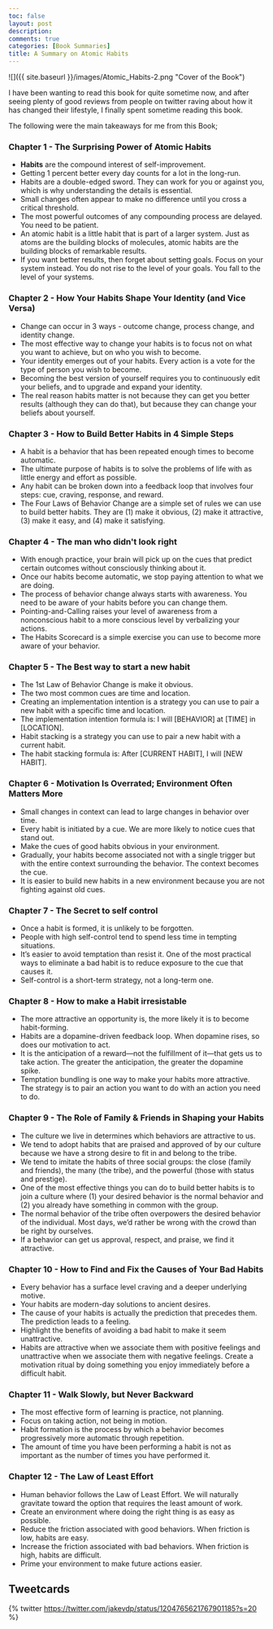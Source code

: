 ```yaml
---
toc: false
layout: post
description:
comments: true
categories: [Book Summaries]
title: A Summary on Atomic Habits
---
```


<!---
-- # CHAPTERS
-->

![]({{ site.baseurl }}/images/Atomic_Habits-2.png "Cover of the Book")


I have been wanting to read this book for quite sometime now, and after seeing plenty of good reviews from people on twitter raving about how it has changed their lifestyle, I finally spent sometime reading this book. 

The following were the main takeaways for me from this Book;

### Chapter 1 - The Surprising Power of Atomic Habits

  - **Habits** are the compound interest of self-improvement. 
  - Getting 1 percent better every day counts for a lot in the long-run.
  - Habits are a double-edged sword. They can work for you or against you, which is why understanding the details is essential. 
  - Small changes often appear to make no difference until you cross a critical threshold. 
  - The most powerful outcomes of any compounding process are delayed. You need to be patient.
  - An atomic habit is a little habit that is part of a larger system. Just as atoms are the building blocks of molecules, atomic habits are the building blocks of remarkable results.
  - If you want better results, then forget about setting goals. Focus on your system instead. You do not rise to the level of your goals. You fall to the level of your systems.


### Chapter 2 - How Your Habits Shape Your Identity (and Vice Versa)

  - Change can occur in 3 ways - outcome change, process change, and identity change. 
  - The most effective way to change your habits is to focus not on what you want to achieve, but on who you wish to become.
  - Your identity emerges out of your habits. Every action is a vote for the type of person you wish to become.
  - Becoming the best version of yourself requires you to continuously edit your beliefs, and to upgrade and expand your identity.
  - The real reason habits matter is not because they can get you better results (although they can do that), but because they can change your beliefs about yourself.
  
### Chapter 3 - How to Build Better Habits in 4 Simple Steps

  - A habit is a behavior that has been repeated enough times to become automatic. 
  - The ultimate purpose of habits is to solve the problems of life with as little energy and effort as possible.
  - Any habit can be broken down into a feedback loop that involves four steps: cue, craving, response, and reward.
  - The Four Laws of Behavior Change are a simple set of rules we can use to build better habits. They are (1) make it obvious, (2) make it attractive, (3) make it easy, and (4) make it satisfying.

### Chapter 4 - The man who didn't look right

  - With enough practice, your brain will pick up on the cues that predict certain outcomes without consciously thinking about it.
  - Once our habits become automatic, we stop paying attention to what we are doing.
  - The process of behavior change always starts with awareness. You need to be aware of your habits before you can change them.
  - Pointing-and-Calling raises your level of awareness from a nonconscious habit to a more conscious level by verbalizing your actions.
  - The Habits Scorecard is a simple exercise you can use to become more aware of your behavior.
  
### Chapter 5 - The Best way to start a new habit

  - The 1st Law of Behavior Change is make it obvious.
  - The two most common cues are time and location.
  - Creating an implementation intention is a strategy you can use to pair a new habit with a specific time and location.
  - The implementation intention formula is: I will [BEHAVIOR] at [TIME] in [LOCATION].
  - Habit stacking is a strategy you can use to pair a new habit with a current habit.
  - The habit stacking formula is: After [CURRENT HABIT], I will [NEW HABIT].


### Chapter 6 - Motivation Is Overrated; Environment Often Matters More

  - Small changes in context can lead to large changes in behavior over time.
  - Every habit is initiated by a cue. We are more likely to notice cues that stand out.
  - Make the cues of good habits obvious in your environment.
  - Gradually, your habits become associated not with a single trigger but with the entire context surrounding the behavior. The context becomes the cue.
  - It is easier to build new habits in a new environment because you are not fighting against old cues.


### Chapter 7 - The Secret to self control

  - Once a habit is formed, it is unlikely to be forgotten.
  - People with high self-control tend to spend less time in tempting situations.
  - It’s easier to avoid temptation than resist it. One of the most practical ways to eliminate a bad habit is to reduce exposure to the cue that causes it.
  - Self-control is a short-term strategy, not a long-term one.
  
  
### Chapter 8 - How to make a Habit irresistable

  - The more attractive an opportunity is, the more likely it is to become habit-forming.
  - Habits are a dopamine-driven feedback loop. When dopamine rises, so does our motivation to act.
  - It is the anticipation of a reward—not the fulfillment of it—that gets us to take action. The greater the anticipation, the greater the dopamine spike.
  - Temptation bundling is one way to make your habits more attractive. The strategy is to pair an action you want to do with an action you need to do.


### Chapter 9 - The Role of Family & Friends in Shaping your Habits

  - The culture we live in determines which behaviors are attractive to us.
  - We tend to adopt habits that are praised and approved of by our culture because we have a strong desire to fit in and belong to the tribe.
  - We tend to imitate the habits of three social groups: the close (family and friends), the many (the tribe), and the powerful (those with status and prestige).
  - One of the most effective things you can do to build better habits is to join a culture where (1) your desired behavior is the normal behavior and (2) you already have something in common with the group.
  - The normal behavior of the tribe often overpowers the desired behavior of the individual. Most days, we’d rather be wrong with the crowd than be right by ourselves.
  - If a behavior can get us approval, respect, and praise, we find it attractive.
  
### Chapter 10 - How to Find and Fix the Causes of Your Bad Habits

  - Every behavior has a surface level craving and a deeper underlying motive. 
  - Your habits are modern-day solutions to ancient desires.
  - The cause of your habits is actually the prediction that precedes them. The prediction leads to a feeling.
  - Highlight the benefits of avoiding a bad habit to make it seem unattractive.
  - Habits are attractive when we associate them with positive feelings and unattractive when we associate them with negative feelings. Create a motivation ritual by doing something you enjoy immediately before a difficult habit.

### Chapter 11 - Walk Slowly, but Never Backward

  - The most effective form of learning is practice, not planning.
  - Focus on taking action, not being in motion.
  - Habit formation is the process by which a behavior becomes progressively more automatic through repetition.
  - The amount of time you have been performing a habit is not as important as the number of times you have performed it.

### Chapter 12 - The Law of Least Effort

  - Human behavior follows the Law of Least Effort. We will naturally gravitate toward the option that requires the least amount of work.
  - Create an environment where doing the right thing is as easy as possible.
  - Reduce the friction associated with good behaviors. When friction is low, habits are easy.
  - Increase the friction associated with bad behaviors. When friction is high, habits are difficult.
  - Prime your environment to make future actions easier.




## Tweetcards

{% twitter https://twitter.com/jakevdp/status/1204765621767901185?s=20 %}

